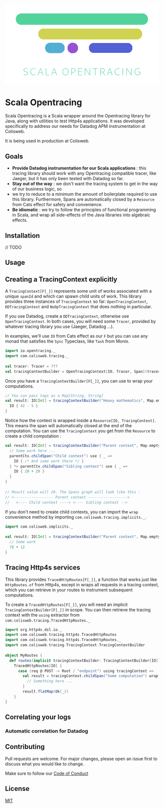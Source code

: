 ![Scala Opentracing](./logo.png)

# Scala Opentracing

Scala Opentracing is a Scala  wrapper around the Opentracing library for Java, along with utilities to test Http4s applications. It was
developed specifically to address our needs for Datadog APM instrumentation at Colisweb.

It is being used in production at Colisweb.

## Goals

- **Provide Datadog instrumentation for our Scala applications** : this tracing library should work with any Opentracing compatible tracer,
like Jaeger, but it has only been tested with Datadog so far.
- **Stay out of the way** : we don't want the tracing system to get in the way of our business logic, so
- we try to reduce to a minimum the amount of boilerplate required to use this library. Furthermore, Spans
are automatically closed by a `Resource` from Cats effect for safety and convenience.
- **Be idiomatic** : we try to follow the principles of functional programming in Scala, and wrap all side-effects of the Java libraries into algebraic effects.

## Installation

// TODO

## Usage

## Creating a TracingContext explicitly

A `TracingContext[F[_]]` represents some unit of works associated with a unique `spanId` and which can spawn child units of work. This library provides
three instances of `TracingContext` so far: `OpenTracingContext`, `DDTracingContext` and `NoOpTracingContext` that does nothing in particular.

If you use Datadog, create a `DDTracingContext`, otherwise use `OpenTracingContext`. In both cases, you will need some `Tracer`, provided by whatever tracing
library you use (Jaeger, Datadog ...).

In examples, we'll use `IO` from Cats effect as our `F` but you can use any monad that satisfies the `Sync` Typeclass, like `Task` from Monix.

```scala
import io.opentracing._
import com.colisweb.tracing._

val tracer: Tracer = ???
val tracingContextBuilder = OpenTracingContext[IO, Tracer, Span](tracer) _
```

Once you have a `TracingContextBuilder[F[_]]`, you can use to wrap your computations.

```scala
// You can pass tags as a Map[String, String]
val result: IO[Int] = tracingContextBuilder("Heavy mathematics", Map.empty) use { _ =>
  IO { 42 - 5 }
}
```

Notice how the context is wrapped inside a `Resource[IO, TracingContext]`. This means the span will
automatically closed at the end of the computation. You can use the `TracingContext` you get from the
`Resource` to create a child computation :

```scala
val result: IO[Int] = tracingContextBuilder("Parent context", Map.empty) use { parentCtx =>
  // Some work here ...
  parentCtx.childSpan("Child context") use { _ =>
    IO { /* And some work there */ }
  } *> parentCtx.childSpan("Sibling context") use { _ =>
    IO { 20 + 20 }
  }
}

// Result value will 20. The Spans graph will look like this :
// <------------------ Parent context ------------------>
//   <---- Child context ----> <---- Sibling context -->
```

If you don't need to create child contexts, you can import the `wrap` convenience method
by importing `com.colisweb.tracing.implicits._`.

```scala
import com.colisweb.implicits._

val result: IO[Int] = tracingContextBuilder("Parent context", Map.empty) wrap IO {
  // Some work
  78 + 12
}
```

## Tracing Http4s services

This library provides `TracedHttpRoutes[F[_]]`, a function that works just like `HttpRoutes.of` from Http4s, except in wraps
all requests in a tracing context, which you can retrieve in your routes to instrument subsequent computations.

To create a `TracedHttpRoutes[F[_]]`, you will need an implicit `TracingContextBuilder[F[_]]` in scope. You can then retrieve the
tracing context with the `using` extractor from `com.colisweb.tracing.TracedHttpRoutes._`

```scala
import org.http4s.dsl.io._
import com.colisweb.tracing.http4s.TracedHttpRoutes
import com.colisweb.tracing.http4s.TracedHttpRoutes._
import com.colisweb.tracing.TracingContext.TracingContextBuilder

object MyRoutes {
  def routes(implicit tracingContextBuilder: TracingContextBuilder[IO]): HttpRoutes[IO] =
    TracedHttpRoutes[IO] {
      case (req @ POST -> Root / "endpoint") using tracingContext =>
        val result = tracingContext.childSpan("Some computation") wrap IO {
          // Something here ...
        }
        result.flatMap(Ok(_))
    }
}
```

## Correlating your logs

### Automatic correlation for Datadog

## Contributing

Pull requests are welcome. For major changes, please open an issue first to discuss what you would like to change.

Make sure to follow our [Code of Conduct](./CODE_OF_CONDUCT.md)

## License

[MIT](./LICENSE.md)